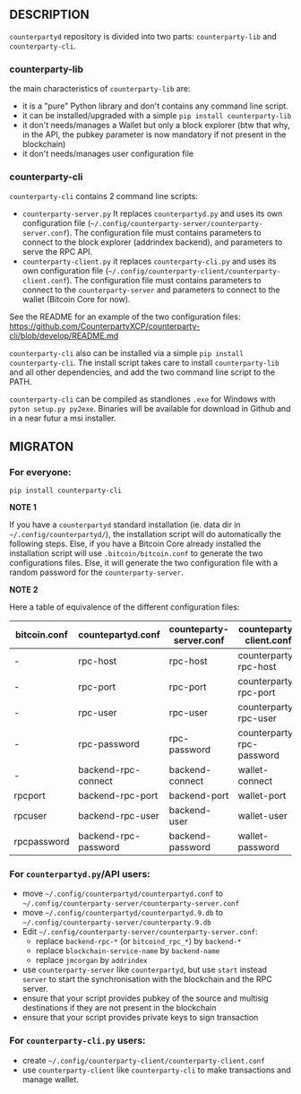 ## DESCRIPTION

`counterpartyd` repository is divided into two parts: `counterparty-lib` and `counterparty-cli`.

### counterparty-lib

the main characteristics of `counterparty-lib` are:
- it is a "pure" Python library and don't contains any command line script.
- it can be installed/upgraded with a simple `pip install counterparty-lib`
- it don't needs/manages a Wallet but only a block explorer (btw that why, in the API, the pubkey parameter is now mandatory if not present in the blockchain)
- it don't needs/manages user configuration file

### counterparty-cli

`counterparty-cli` contains 2 command line scripts: 
- `counterparty-server.py` 
It replaces `counterpartyd.py` and uses its own configuration file (`~/.config/counterparty-server/counterparty-server.conf`).
The configuration file must contains parameters to connect to the block explorer (addrindex backend), and parameters to serve the RPC API.
- `counterparty-client.py`
it replaces `counterparty-cli.py` and uses its own configuration file (`~/.config/counterparty-client/counterparty-client.conf`).
The configuration file must contains parameters to connect to the `counterparty-server` and parameters to connect to the wallet (Bitcoin Core for now).

See the README for an example of the two configuration files: https://github.com/CounterpartyXCP/counterparty-cli/blob/develop/README.md

`counterparty-cli` also can be installed via a simple `pip install counterparty-cli`. The install script takes care to install `counterparty-lib` and all other dependencies, and add the two command line script to the PATH.

`counterparty-cli` can be compiled as standlones `.exe` for Windows with `pyton setup.py py2exe`. Binaries will be available for download in Github and in a near futur a msi installer.

## MIGRATON

### For everyone:

`pip install counterparty-cli`

**NOTE 1** 

If you have a `counterpartyd` standard installation (ie. data dir in `~/.config/counterpartyd/`), the installation script will do automatically the following steps. Else, if you have a Bitcoin Core already installed the installation script will use `.bitcoin/bitcoin.conf` to generate the two configurations files. Else, it will generate the two configuration file with a random password for the `counterparty-server`. 

**NOTE 2**

Here a table of equivalence of the different configuration files:

bitcoin.conf  | countepartyd.conf  | counteparty-server.conf | counteparty-client.conf
------------- | ------------- | ------------- | -------------
- | rpc-host | rpc-host | counterparty-rpc-host
- | rpc-port | rpc-port | counterparty-rpc-port
- | rpc-user | rpc-user | counterparty-rpc-user
- | rpc-password | rpc-password | counterparty-rpc-password
- | backend-rpc-connect | backend-connect | wallet-connect
rpcport | backend-rpc-port | backend-port | wallet-port
rpcuser | backend-rpc-user | backend-user | wallet-user
rpcpassword | backend-rpc-password | backend-password | wallet-password

### For `counterpartyd.py`/API users:

- move `~/.config/counterpartyd/counterpartyd.conf` to `~/.config/counterparty-server/counterparty-server.conf`
- move `~/.config/counterpartyd/counterpartyd.9.db` to `~/.config/counterparty-server/counterparty.9.db`
- Edit `~/.config/counterparty-server/counterparty-server.conf`:
	- replace `backend-rpc-*` (or `bitcoind_rpc_*`) by `backend-*`
	- replace `blockchain-service-name` by `backend-name`
	- replace `jmcorgan` by `addrindex`
- use `counterparty-server` like `counterpartyd`, but use `start` instead `server` to start the synchronisation with the blockchain and the RPC server.
- ensure that your script provides pubkey of the source and multisig destinations if they are not present in the blockchain
- ensure that your script provides private keys to sign transaction

### For `counterparty-cli.py` users:

- create `~/.config/counterparty-client/counterparty-client.conf`
- use `counterparty-client` like `counterparty-cli` to make transactions and manage wallet.
